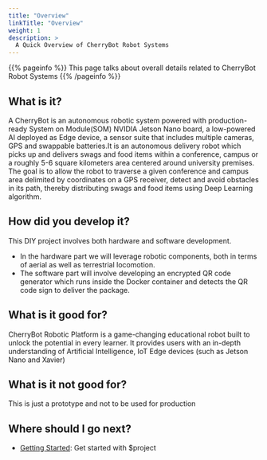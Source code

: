 ```yaml
---
title: "Overview"
linkTitle: "Overview"
weight: 1
description: >
  A Quick Overview of CherryBot Robot Systems
---
```


{{% pageinfo %}}
This page talks about overall details related to CherryBot Robot Systems
{{% /pageinfo %}}



## What is it?

A CherryBot is an autonomous robotic system powered with production-ready System on Module(SOM) NVIDIA Jetson Nano board, a low-powered AI deployed as Edge device, a sensor suite that includes multiple cameras, GPS and swappable batteries.It is an autonomous delivery robot which picks up and delivers swags and food items within a conference, campus or a roughly 5-6 square kilometers area centered around university premises. The goal is to allow the robot to traverse a given conference and campus area delimited by coordinates on a GPS receiver, detect and avoid obstacles in its path, thereby distributing swags and food items using Deep Learning algorithm.

## How did you develop it?

This DIY project involves both hardware and software development.

- In the hardware part we will leverage robotic components, both in terms of aerial as well as terrestrial locomotion.
- The software part will involve developing an encrypted QR code generator which runs inside the Docker container and detects the QR code sign to deliver the package.

## What is it good for?

CherryBot Robotic Platform is a game-changing educational robot built to unlock the potential in every learner. It provides users with an in-depth understanding of Artificial Intelligence, IoT Edge devices (such as Jetson Nano and Xavier)

## What is it not good for?

This is just a prototype and not to be used for production


## Where should I go next?


* [Getting Started](/docs/getting-started/): Get started with $project


